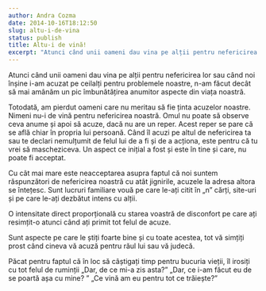 ```yaml
---
author: Andra Cozma
date: 2014-10-16T18:12:50
slug: altu-i-de-vina
status: publish
title: Altu-i de vină!
excerpt: "Atunci când unii oameni dau vina pe alții pentru nefericirea lor sau când noi înșine i-am acuzat pe ceilalți pentru  "
---
```

Atunci când unii oameni dau vina pe alții pentru nefericirea lor sau când noi înșine i-am acuzat pe ceilalți pentru problemele noastre, n-am făcut decât să mai amânăm un pic îmbunătățirea anumitor aspecte din viața noastră.

Totodată, am pierdut oameni care nu meritau să fie ținta acuzelor noastre. Nimeni nu-i de vină pentru nefericirea noastră. Omul nu poate să observe ceva anume și apoi să acuze, dacă nu are un reper. Acest reper se pare că se află chiar în propria lui persoană. Când îl acuzi pe altul de nefericirea ta sau te declari nemulțumit de felul lui de a fi și de a acționa, este pentru că tu vrei să mascheziceva. Un aspect ce inițial a fost și este în tine și care, nu poate fi acceptat.

Cu cât mai mare este neacceptarea asupra faptul că noi suntem răspunzători de nefericirea noastră cu atât jignirile, acuzele la adresa altora se întețesc. Sunt lucruri familiare vouă pe care le-ați citit în „n” cărți, site-uri și pe care le-ați dezbătut intens cu alții.

O intensitate direct proporțională cu starea voastră de disconfort pe care ați resimțit-o atunci când ați primit tot felul de acuze.

Sunt aspecte pe care le știți foarte bine și cu toate acestea, tot vă simțiți prost când cineva vă acuză pentru răul lui sau vă judecă.

Păcat pentru faptul că în loc să câștigați timp pentru bucuria vieții, îl irosiți cu tot felul de ruminții „Dar, de ce mi-a zis asta?” „Dar, ce i-am făcut eu de se poartă așa cu mine? ” „Ce vină am eu pentru tot ce trăiește?”
    